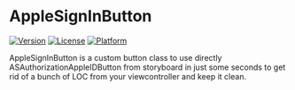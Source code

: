 # AppleSignInButton

[![Version](https://img.shields.io/cocoapods/v/AppleSignInButton.svg?style=flat)](http://cocoapods.org/pods/AppleSignInButton)
[![License](https://img.shields.io/cocoapods/l/AppleSignInButton.svg?style=flat)](http://cocoapods.org/pods/AppleSignInButton)
[![Platform](https://img.shields.io/cocoapods/p/AppleSignInButton.svg?style=flat)](http://cocoapods.org/pods/AppleSignInButton)

AppleSignInButton is a custom button class to use directly ASAuthorizationAppleIDButton from storyboard in just some seconds to get rid of a bunch of LOC from your viewcontroller and keep it clean.


